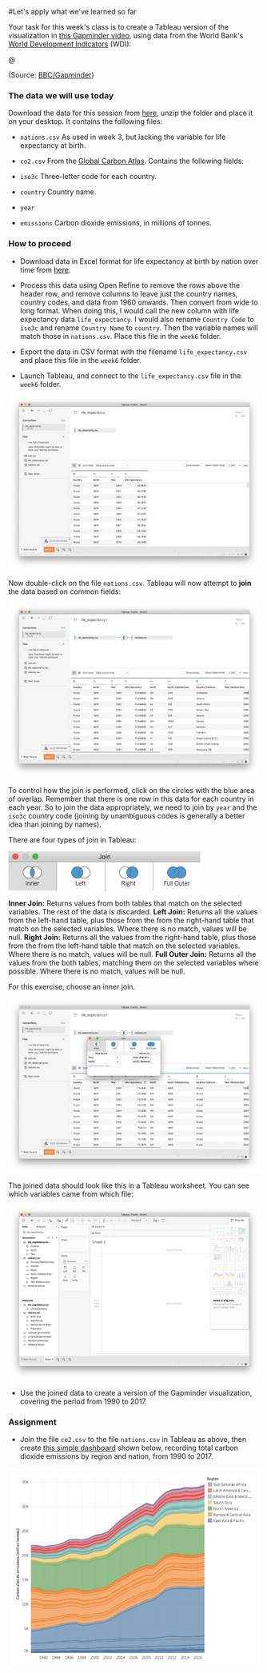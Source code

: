 #Let's apply what we've learned so far

Your task for this week's class is to create a Tableau version of the visualization in [this Gapminder video](https://www.gapminder.org/videos/200-years-that-changed-the-world-bbc/), using data from the World Bank's [World Development Indicators](https://data.worldbank.org/indicator/?tab=all) (WDI):

@[](https://www.youtube.com/watch?feature=player_embedded&v=jbkSRLYSojo)

(Source: [BBC/Gapminder](http://www.gapminder.org/videos/200-years-that-changed-the-world-bbc/))

### The data we will use today

Download the data for this session from [here](data/week6.zip), unzip the folder and place it on your desktop. It contains the following files:

- `nations.csv` As used in week 3, but lacking the variable for life expectancy at birth.

- `co2.csv` From the [Global Carbon Atlas](http://www.globalcarbonatlas.org/en/CO2-emissions). Contains the following fields:
 - `iso3c` Three-letter code for each country.
 - `country` Country name.
 - `year`
 - `emissions` Carbon dioxide emissions, in millions of tonnes.

### How to proceed

- Download data in Excel format for life expectancy at birth by nation over time from [here](https://data.worldbank.org/indicator/SP.DYN.LE00.IN).

- Process this data using Open Refine to remove the rows above the header row, and remove columns to leave just the country names, country codes, and data from 1960 onwards. Then convert from wide to long format. When doing this, I would call the new column with life expectancy data `life_expectancy`. I would also rename `Country Code` to `iso3c` and rename `Country Name` to `country`. Then the variable names will match those in `nations.csv`. Place this file in the `week6` folder.

- Export the data in CSV format with the filename `life_expectancy.csv` and place this file in the `week6` folder.

- Launch Tableau, and connect to the `life_expectancy.csv` file in the `week6` folder.

 ![](./img/class6_1.jpg)

 Now double-click on the file `nations.csv`. Tableau will now attempt to **join** the data based on common fields:

 ![](./img/class6_2.jpg)

To control how the join is performed, click on the circles with the blue area of overlap. Remember that there is one row in this data for each country in each year. So to join the data appropriately, we need to join by `year` and the `iso3c` country code (joining by unambiguous codes is generally a better idea than joining by names).

There are four types of join in Tableau:

 ![](./img/class6_3.jpg)

**Inner Join:** Returns values from both tables that match on the selected variables. The rest of the data is discarded.
**Left Join:** Returns all the values from the left-hand table, plus those from the from the right-hand table that match on the selected variables. Where there is no match, values will be null.
**Right Join:** Returns all the values from the right-hand table, plus those from the from the left-hand table that match on the selected variables. Where there is no match, values will be null.
**Full Outer Join:** Returns all the values from the both tables, matching them on the selected variables where possible. Where there is no match, values will be null.

For this exercise, choose an inner join.

 ![](./img/class6_4.jpg)

The joined data should look like this in a Tableau worksheet. You can see which variables came from which file:

 ![](./img/class6_5.jpg)

- Use the joined data to create a version of the Gapminder visualization, covering the period from 1990 to 2017.

### Assignment

-  Join the file `co2.csv` to the file `nations.csv` in Tableau as above, then create [this simple dashboard](https://public.tableau.com/profile/paldhous.workshops#!/vizhome/co22019dataviz/Dashboard1?publish=yes) shown below, recording total carbon dioxide emissions by region and nation, from 1990 to 2017. 

 ![](./img/class6_6.jpg)








